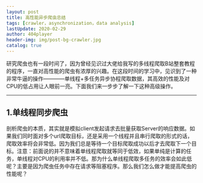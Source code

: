 ```yaml
---
layout: post
title: 高性能异步爬虫总结
tags: [crawler，asynchronization，data analysis]
lastUpdate: 2020-02-29
author: 404player
header-img: img/post-bg-crawler.jpg  
catalog: true 	
---        
```


研究爬虫也有一段时间了，因为曾经见识过大佬给我写的多线程爬取B站整套教程的程序，一直对高性能的爬虫有浓厚的兴趣。在这段时间的学习中，见识到了一种非常牛逼的操作————单线程+多任务异步协程爬取数据，其高效的性能及对CPU的低占用让人眼前一亮。下面我们来一步步了解一下这种高级操作。    
<!--more-->
  
- - - 
## 1.单线程同步爬虫    
剖析爬虫的本质，其实就是模拟client发起请求去批量获取Server的响应数据。如果我们同时面对多个url爬取目标，还是采用一个线程并且串行爬取的形式的话，爬取效率将会非常低。因为我们总是等待一个目标爬取成功以后才去爬取下一个目标。注意：前面说的并不意味着单线程爬取就等同于低效，如果单纯是计算的任务，单线程对CPU的利用率并不低。那为什么单线程爬取多任务的效率会如此低呢？主要是因为爬虫任务中存在请求等阻塞程序。那么我们怎么做才能提高爬虫的性能呢？  
  
  


